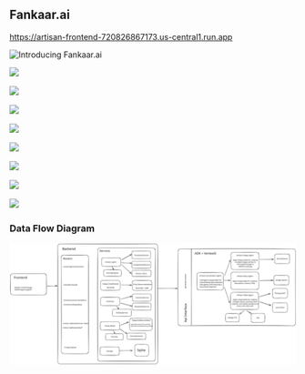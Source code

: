 ## Fankaar.ai

https://artisan-frontend-720826867173.us-central1.run.app

![Introducing Fankaar.ai](https://i.postimg.cc/1tffyF0b/Screenshot-2025-09-24-at-3-07-54-AM.png)

![](https://i.postimg.cc/R0qMtB3H/Screenshot-2025-09-24-at-3-15-53-AM.png)

![](https://i.postimg.cc/R0qMtB3H/Screenshot-2025-09-24-at-3-15-53-AM.png)

![](https://i.postimg.cc/wvLY5T97/Screenshot-2025-09-24-at-3-19-11-AM.png)

![](https://i.postimg.cc/SxBZ6LRf/Screenshot-2025-09-24-at-3-19-45-AM.png)

![](https://i.postimg.cc/prLkWqcR/Screenshot-2025-09-24-at-3-22-06-AM.png)

![](https://i.postimg.cc/MGJDMW3s/Screenshot-2025-09-24-at-3-24-11-AM.png)

![](https://i.postimg.cc/Hnr5vKPc/Screenshot-2025-09-24-at-3-26-51-AM.png)

![](https://i.postimg.cc/pTTny4vG/Screenshot-2025-09-24-at-3-27-41-AM.png)
### Data Flow Diagram

![Data Flow Diagram](../dfd.svg)

<!--

**Here are some ideas to get you started:**

🙋‍♀️ A short introduction - what is your organization all about?
🌈 Contribution guidelines - how can the community get involved?
👩‍💻 Useful resources - where can the community find your docs? Is there anything else the community should know?
🍿 Fun facts - what does your team eat for breakfast?
🧙 Remember, you can do mighty things with the power of [Markdown](https://docs.github.com/github/writing-on-github/getting-started-with-writing-and-formatting-on-github/basic-writing-and-formatting-syntax)
-->
